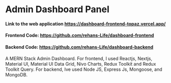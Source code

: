 # Admin Dashboard Panel

#### Link to the web application https://dashboard-frontend-topaz.vercel.app/

#### Frontend Code: https://github.com/rehans-Life/dashboard-frontend
#### Backend Code: https://github.com/rehans-Life/dashboard-backend

A MERN Stack Admin Dashboard. For frontend, I used Reactjs, Nextjs, Material UI, Material UI Data Grid, Nivo Charts, Redux Toolkit and Redux Toolkit Query. For 
backend, Ive used Node JS, Express Js, Mongoose, and MongoDB.
